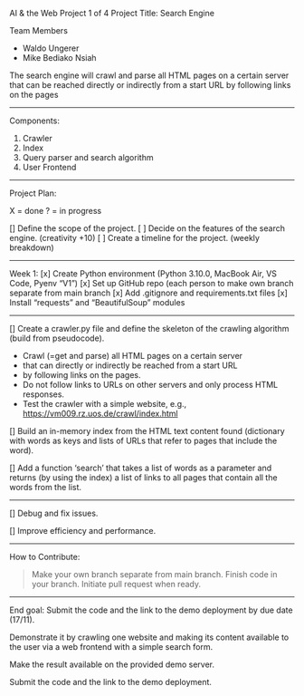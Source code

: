 AI & the Web Project 1 of 4
Project Title: Search Engine

Team Members
- Waldo Ungerer
- Mike Bediako Nsiah

The search engine will crawl and parse all HTML pages on a certain server that can be reached directly or indirectly from a start URL by following links on the pages

------------------
Components:

1. Crawler
2. Index
3. Query parser and search algorithm
4. User Frontend
-------------------------------------------------------------------------------

Project Plan:

X = done
? = in progress

[] Define the scope of the project.
[ ] Decide on the features of the search engine. (creativity +10)
[ ] Create a timeline for the project. (weekly breakdown)

-------------------------------------------------------------------------------------------------------

Week 1:
[x] Create Python environment (Python 3.10.0, MacBook Air, VS Code, Pyenv “V1”)
[x] Set up GitHub repo (each person to make own branch separate from main branch
[x] Add .gitignore and requirements.txt files
[x] Install “requests” and “BeautifulSoup” modules

---------------------------------------------------------------------------------------------------------------------------

[] Create a crawler.py file and define the skeleton of the crawling algorithm (build from pseudocode).
- Crawl (=get and parse) all HTML pages on a certain server
- that can directly or indirectly be reached from a start URL
- by following links on the pages.
- Do not follow links to URLs on other servers and only process HTML responses.
- Test the crawler with a simple website, e.g., https://vm009.rz.uos.de/crawl/index.html


[] Build an in-memory index from the HTML text content found (dictionary with words as keys and lists of URLs that refer to pages that include the word).

[] Add a function ‘search’ that takes a list of words as a parameter and returns (by using the index) a list of links to all pages that contain all the words from the list.

--------------------------------------------------------------------------------------------------------------------------------------------------------------------------------------------------------

[] Debug and fix issues.

[] Improve efficiency and performance.

----------------------------------------------------------------


How to Contribute:
> Make your own branch separate from main branch.
> Finish code in your branch.
> Initiate pull request when ready.

----------------------------------------------------------------------------------------------------------------------------------------------------------------

End goal: Submit the code and the link to the demo deployment by due date (17/11).

Demonstrate it by crawling one website and making its content available to the user via a web frontend with a simple search form. 

Make the result available on the provided demo server.

Submit the code and the link to the demo deployment.
